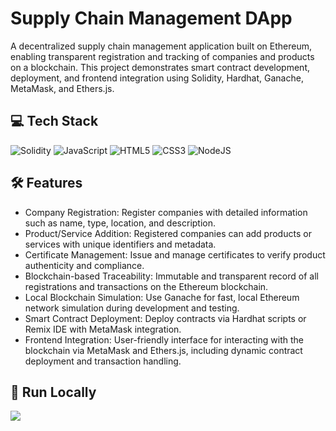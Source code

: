 # Supply Chain Management DApp
A decentralized supply chain management application built on Ethereum, enabling transparent registration and tracking of companies and products on a blockchain. This project demonstrates smart contract development, deployment, and frontend integration using Solidity, Hardhat, Ganache, MetaMask, and Ethers.js.

## 💻 Tech Stack
![Solidity](https://img.shields.io/badge/Solidity-%23363636.svg?style=for-the-badge&logo=solidity&logoColor=white) ![JavaScript](https://img.shields.io/badge/javascript-%23323330.svg?style=for-the-badge&logo=javascript&logoColor=%23F7DF1E) ![HTML5](https://img.shields.io/badge/html5-%23E34F26.svg?style=for-the-badge&logo=html5&logoColor=white) ![CSS3](https://img.shields.io/badge/css3-%231572B6.svg?style=for-the-badge&logo=css3&logoColor=white) ![NodeJS](https://img.shields.io/badge/node.js-6DA55F?style=for-the-badge&logo=node.js&logoColor=white)

## 🛠️ Features
- Company Registration: Register companies with detailed information such as name, type, location, and description.
- Product/Service Addition: Registered companies can add products or services with unique identifiers and metadata.
- Certificate Management: Issue and manage certificates to verify product authenticity and compliance.
- Blockchain-based Traceability: Immutable and transparent record of all registrations and transactions on the Ethereum blockchain.
- Local Blockchain Simulation: Use Ganache for fast, local Ethereum network simulation during development and testing.
- Smart Contract Deployment: Deploy contracts via Hardhat scripts or Remix IDE with MetaMask integration.
- Frontend Integration: User-friendly interface for interacting with the blockchain via MetaMask and Ethers.js, including dynamic contract deployment and transaction handling.

## 🚀 Run Locally

[![](https://visitcount.itsvg.in/api?id=imy1l&icon=0&color=0)](https://visitcount.itsvg.in)
